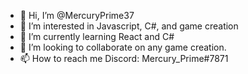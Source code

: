 - 👋 Hi, I’m @MercuryPrime37
- 👀 I’m interested in Javascript, C#, and game creation
- 🌱 I’m currently learning React and C#
- 💞️ I’m looking to collaborate on any game creation.
- 📫 How to reach me Discord: Mercury_Prime#7871

<!---
MercuryPrime37/MercuryPrime37 is a ✨ special ✨ repository because its `README.md` (this file) appears on your GitHub profile.
You can click the Preview link to take a look at your changes.
--->
